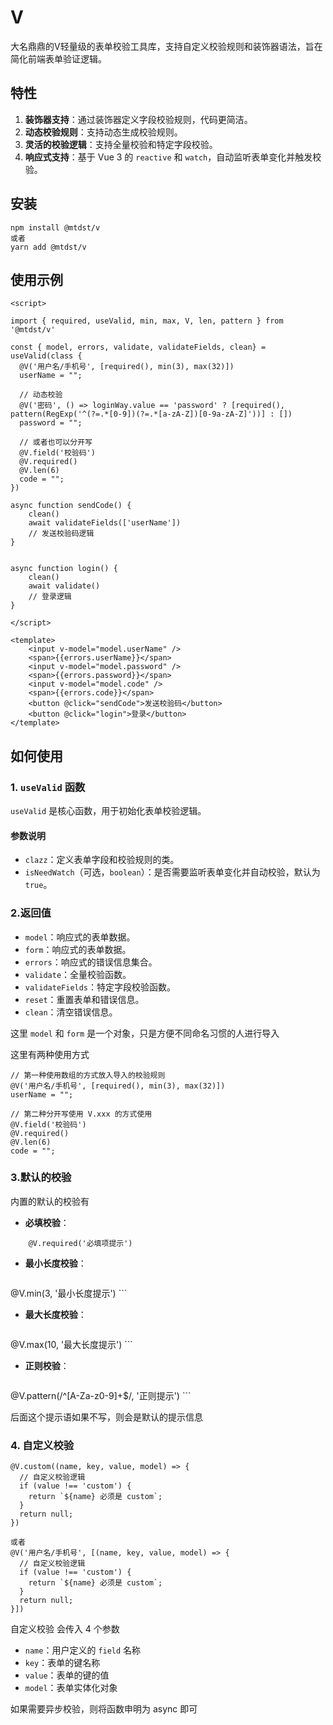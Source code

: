 # V
大名鼎鼎的V轻量级的表单校验工具库，支持自定义校验规则和装饰器语法，旨在简化前端表单验证逻辑。

## 特性

1. **装饰器支持**：通过装饰器定义字段校验规则，代码更简洁。
2. **动态校验规则**：支持动态生成校验规则。
3. **灵活的校验逻辑**：支持全量校验和特定字段校验。
4. **响应式支持**：基于 Vue 3 的 `reactive` 和 `watch`，自动监听表单变化并触发校验。

## 安装

```
npm install @mtdst/v
或者
yarn add @mtdst/v
```

## 使用示例

```
<script>

import { required, useValid, min, max, V, len, pattern } from '@mtdst/v'

const { model, errors, validate, validateFields, clean} = useValid(class {
  @V('用户名/手机号', [required(), min(3), max(32)])
  userName = "";

  // 动态校验
  @V('密码', () => loginWay.value == 'password' ? [required(), pattern(RegExp('^(?=.*[0-9])(?=.*[a-zA-Z])[0-9a-zA-Z]'))] : [])
  password = "";
  
  // 或者也可以分开写
  @V.field('校验码')
  @V.required()
  @V.len(6)
  code = "";
})

async function sendCode() {
	clean()
	await validateFields(['userName'])
	// 发送校验码逻辑
}


async function login() {
	clean()
	await validate()
	// 登录逻辑
}

</script>

<template>
	<input v-model="model.userName" />
	<span>{{errors.userName}}</span>
	<input v-model="model.password" />
	<span>{{errors.password}}</span>
	<input v-model="model.code" />
	<span>{{errors.code}}</span>
	<button @click="sendCode">发送校验码</button>
	<button @click="login">登录</button> 
</template>
```

## 如何使用

### 1. `useValid` 函数

`useValid` 是核心函数，用于初始化表单校验逻辑。

#### 参数说明

-   `clazz`：定义表单字段和校验规则的类。
-   `isNeedWatch`（可选，`boolean`）：是否需要监听表单变化并自动校验，默认为 `true`。

### 2.返回值

-   `model`：响应式的表单数据。
-   `form`：响应式的表单数据。
-   `errors`：响应式的错误信息集合。
-   `validate`：全量校验函数。
-   `validateFields`：特定字段校验函数。
-   `reset`：重置表单和错误信息。
-   `clean`：清空错误信息。

这里 `model` 和 `form` 是一个对象，只是方便不同命名习惯的人进行导入

这里有两种使用方式
```
// 第一种使用数组的方式放入导入的校验规则
@V('用户名/手机号', [required(), min(3), max(32)])
userName = "";

// 第二种分开写使用 V.xxx 的方式使用
@V.field('校验码')
@V.required()
@V.len(6)
code = "";

```

### 3.默认的校验
内置的默认的校验有

-    **必填校验**：
    
```
    @V.required('必填项提示')
```
    
-   **最小长度校验**：

    ```
@V.min(3, '最小长度提示')
    ```
    
-   **最大长度校验**：

    ```
@V.max(10, '最大长度提示')
    ```
    
-   **正则校验**：

    ```
@V.pattern(/^[A-Za-z0-9]+$/, '正则提示')
    ```

后面这个提示语如果不写，则会是默认的提示信息

###  4. 自定义校验

```
@V.custom((name, key, value, model) => {
  // 自定义校验逻辑
  if (value !== 'custom') {
    return `${name} 必须是 custom`;
  }
  return null;
})

或者
@V('用户名/手机号', [(name, key, value, model) => {
  // 自定义校验逻辑
  if (value !== 'custom') {
    return `${name} 必须是 custom`;
  }
  return null;
}])

```

自定义校验 会传入 4 个参数
-   `name`：用户定义的 `field` 名称
-   `key`：表单的键名称
-   `value`：表单的键的值
-   `model`：表单实体化对象

如果需要异步校验，则将函数申明为 async 即可